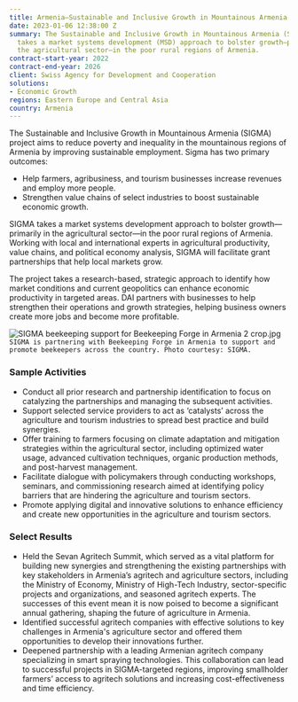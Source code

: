 ```yaml
---
title: Armenia—Sustainable and Inclusive Growth in Mountainous Armenia (SIGMA)
date: 2023-01-06 12:38:00 Z
summary: The Sustainable and Inclusive Growth in Mountainous Armenia (SIGMA) project
  takes a market systems development (MSD) approach to bolster growth—primarily in
  the agricultural sector—in the poor rural regions of Armenia.
contract-start-year: 2022
contract-end-year: 2026
client: Swiss Agency for Development and Cooperation
solutions:
- Economic Growth
regions: Eastern Europe and Central Asia
country: Armenia
---
```


The Sustainable and Inclusive Growth in Mountainous Armenia (SIGMA) project aims to reduce poverty and inequality in the mountainous regions of Armenia by improving sustainable employment. Sigma has two primary outcomes:

* Help farmers, agribusiness, and tourism businesses increase revenues and employ more people.
* Strengthen value chains of select industries to boost sustainable economic growth.

SIGMA takes a market systems development approach to bolster growth—primarily in the agricultural sector—in the poor rural regions of Armenia. Working with local and international experts in agricultural productivity, value chains, and political economy analysis, SIGMA will facilitate grant partnerships that help local markets grow.

The project takes a research-based, strategic approach to identify how market conditions and current geopolitics can enhance economic productivity in targeted areas. DAI partners with businesses to help strengthen their operations and growth strategies, helping business owners create more jobs and become more profitable.


![SIGMA beekeeping support for Beekeeping Forge in Armenia 2 crop.jpg](/uploads/SIGMA%20beekeeping%20support%20for%20Beekeeping%20Forge%20in%20Armenia%202%20crop.jpg)`SIGMA is partnering with Beekeeping Forge in Armenia to support and promote beekeepers across the country. Photo courtesy: SIGMA.`

### Sample Activities

* Conduct all prior research and partnership identification to focus on catalyzing the partnerships and managing the subsequent activities.
* Support selected service providers to act as ‘catalysts’ across the agriculture and tourism industries to spread best practice and build synergies.
* Offer training to farmers focusing on climate adaptation and mitigation strategies within the agricultural sector, including optimized water usage, advanced cultivation techniques, organic production methods, and post-harvest management.
* Facilitate dialogue with policymakers through conducting workshops, seminars, and commissioning research aimed at identifying policy barriers that are hindering the agriculture and tourism sectors.
* Promote applying digital and innovative solutions to enhance efficiency and create new opportunities in the agriculture and tourism sectors.

### Select Results

* Held the Sevan Agritech Summit, which served as a vital platform for building new synergies and strengthening the existing partnerships with key stakeholders in Armenia’s agritech and agriculture sectors, including the Ministry of Economy, Ministry of High-Tech Industry, sector-specific projects and organizations, and seasoned agritech experts. The successes of this event mean it is now poised to become a significant annual gathering, shaping the future of agriculture in Armenia.
* Identified successful agritech companies with effective solutions to key challenges in Armenia's agriculture sector and offered them opportunities to develop their innovations further.
* Deepened partnership with a leading Armenian agritech company specializing in smart spraying technologies. This collaboration can lead to successful projects in SIGMA-targeted regions, improving smallholder farmers’ access to agritech solutions and increasing cost-effectiveness and time efficiency.
